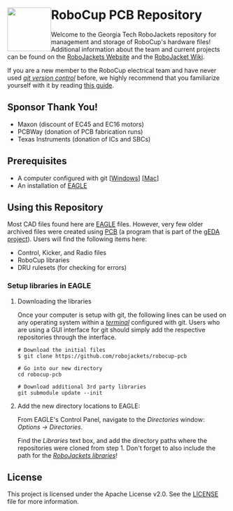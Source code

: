 <img src="https://dl.dropboxusercontent.com/s/ao3pe3n8npuxrfo/robobuzz-header.svg" height="100px" width="100px" style="float:left"/>RoboCup PCB Repository
===========
Welcome to the Georgia Tech RoboJackets repository for management and storage of RoboCup's hardware files! Additional information about the team and current projects can be found on the [RoboJackets Website](http://www.robojackets.org/teams/robocup/) and the [RoboJacket Wiki](http://wiki.robojackets.org/w/RoboCup).

If you are a new member to the RoboCup electrical team and have never used *[git version control](http://git-scm.com/)* before, we highly recommend that you familiarize yourself with it by reading [this guide](https://github.com/RoboJackets/robocup-firmware/blob/master/doc/Git.md).

## Sponsor Thank You!
- Maxon (discount of EC45 and EC16 motors)
- PCBWay (donation of PCB fabrication runs)
- Texas Instruments (donation of ICs and SBCs)

## Prerequisites
- A computer configured with git [[Windows](https://windows.github.com)] [[Mac](https://mac.github.com/)]
- An installation of [EAGLE](http://www.cadsoftusa.com/)

## Using this Repository
Most CAD files found here are [EAGLE](http://www.cadsoftusa.com/) files. However, very few older archived files were created using [PCB](http://pcb.geda-project.org) (a program that is part of the [gEDA project](http://www.geda-project.org)). Users will find the following items here:
- Control, Kicker, and Radio files
- RoboCup libraries
- DRU rulesets (for checking for errors)


### Setup libraries in EAGLE

1. Downloading the libraries

	Once your computer is setup with git, the following lines can be used on any operating system within a *[terminal](http://en.wikipedia.org/wiki/Computer_terminal)* configured with git. Users who are using a GUI interface for git should simply add the respective repositories through the interface.

	```shell
    # Download the initial files
	$ git clone https://github.com/robojackets/robocup-pcb

    # Go into our new directory
    cd robocup-pcb

    # Download additional 3rd party libraries
    git submodule update --init
	```
2. Add the new directory locations to EAGLE:

	From EAGLE's Control Panel, navigate to the *Directories* window: *Options -> Directories*.

    Find the *Libraries* text box, and add the directory paths where the repositories were cloned from step 1. Don't forget to also include the path for the *[RoboJackets libraries](https://github.com/RoboJackets/robocup-pcb/tree/master/lib)*!

## License

This project is licensed under the Apache License v2.0.  See the [LICENSE](LICENSE) file for more information.
